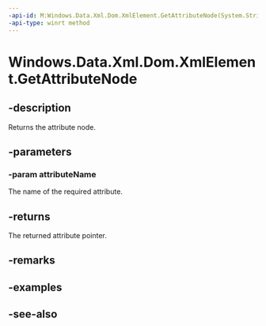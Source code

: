 ----api-id: M:Windows.Data.Xml.Dom.XmlElement.GetAttributeNode(System.String)
-api-type: winrt method
---<!-- Method syntaxpublic Windows.Data.Xml.Dom.XmlAttribute GetAttributeNode(System.String attributeName)--># Windows.Data.Xml.Dom.XmlElement.GetAttributeNode## -descriptionReturns the attribute node.## -parameters### -param attributeNameThe name of the required attribute.## -returnsThe returned attribute pointer.## -remarks## -examples## -see-also